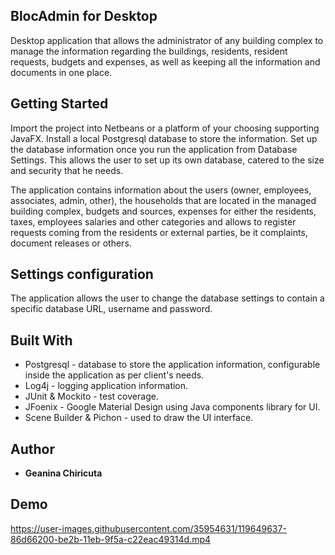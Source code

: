 ## BlocAdmin for Desktop
Desktop application that allows the administrator of any building complex to manage the information regarding the buildings, residents, resident requests, budgets and expenses, as well as keeping all the information and documents in one place.

## Getting Started
Import the project into Netbeans or a platform of your choosing supporting JavaFX. Install a local Postgresql database to store the information. Set up the database information once you run the application from Database Settings. This allows the user to set up its own database, catered to the size and security that he needs.

The application contains information about the users (owner, employees, associates, admin, other), the households that are located in the managed building complex, budgets and sources, expenses for either the residents, taxes, employees salaries and other categories and allows to register requests coming from the residents or external parties, be it complaints, document releases or others.

## Settings configuration
The application allows the user to change the database settings to contain a specific database URL, username and password.

## Built With
* Postgresql - database to store the application information, configurable inside the application as per client's needs.
* Log4j - logging application information.
* JUnit & Mockito - test coverage.
* JFoenix - Google Material Design using Java components library for UI.
* Scene Builder & Pichon - used to draw the UI interface.

## Author
* **Geanina Chiricuta**

## Demo

https://user-images.githubusercontent.com/35954631/119649637-86d66200-be2b-11eb-9f5a-c22eac49314d.mp4
